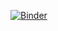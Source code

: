 [![Binder](https://mybinder.org/badge_logo.svg)](https://mybinder.org/v2/gh/https%3A%2F%2Fmybinder.org%2Fv2%2Fgh%2FSukiXuumy-first-binder%2Ftree%2Fmain%2Fpynb/Jupyter)
